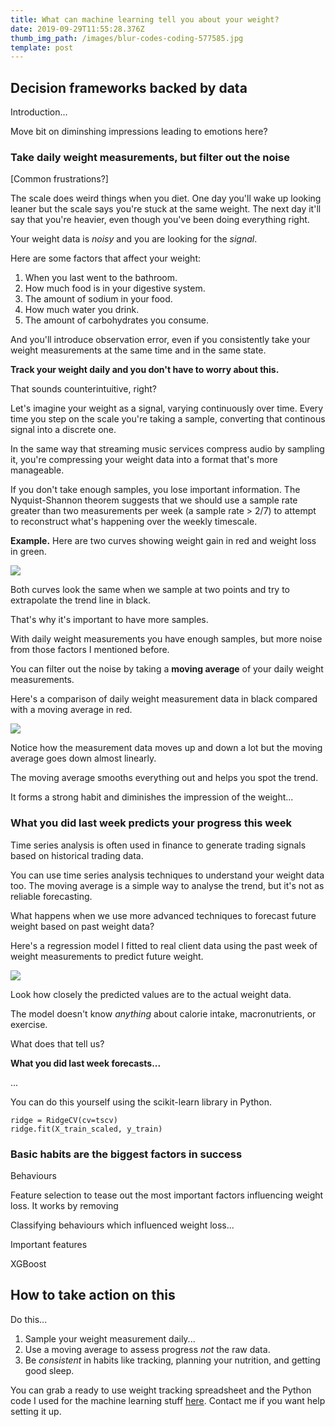 ```yaml
---
title: What can machine learning tell you about your weight?
date: 2019-09-29T11:55:28.376Z
thumb_img_path: /images/blur-codes-coding-577585.jpg
template: post
---
```

## Decision frameworks backed by data

Introduction...

Move bit on diminshing impressions leading to emotions here?

### Take daily weight measurements, but filter out the noise

\[Common frustrations?]

The scale does weird things when you diet. One day you'll wake up looking leaner but the scale says you're stuck at the same weight. The next day it'll say that you're heavier, even though you've been doing everything right.

Your weight data is _noisy_ and you are looking for the _signal_.

Here are some factors that affect your weight:

1. When you last went to the bathroom.
2. How much food is in your digestive system.
3. The amount of sodium in your food.
4. How much water you drink.
5. The amount of carbohydrates you consume.

And you'll introduce observation error, even if you consistently take your weight measurements at the same time and in the same state.

**Track your weight daily and you don't have to worry about this.**

That sounds counterintuitive, right?

Let's imagine your weight as a signal, varying continuously over time. Every time you step on the scale you're taking a sample, converting that continous signal into a discrete one.

In the same way that streaming music services compress audio by sampling it, you're compressing your weight data into a format that's more manageable.

If you don't take enough samples, you lose important information. The Nyquist-Shannon theorem suggests that we should use a sample rate greater than two measurements per week (a sample rate > 2/7) to attempt to reconstruct what's happening over the weekly timescale.

**Example.** Here are two curves showing weight gain in red and weight loss in green.

![](/images/untitled-design-3.png)

Both curves look the same when we sample at two points and try to extrapolate the trend line in black.

That's why it's important to have more samples.

With daily weight measurements you have enough samples, but more noise from those factors I mentioned before.

You can filter out the noise by taking a **moving average** of your daily weight measurements.

Here's a comparison of daily weight measurement data in black compared with a moving average in red.

![](/images/ma.png)

Notice how the measurement data moves up and down a lot but the moving average goes down almost linearly.

The moving average smooths everything out and helps you spot the trend.

It forms a strong habit and diminishes the impression of the weight...

### What you did last week predicts your progress this week

Time series analysis is often used in finance to generate trading signals based on historical trading data.

You can use time series analysis techniques to understand your weight data too. The moving average is a simple way to analyse the trend, but it's not as reliable forecasting.

What happens when we use more advanced techniques to forecast future weight based on past weight data?

Here's a regression model I fitted to real client data using the past week of weight measurements to predict future weight.

![](/images/model.png)

Look how closely the predicted values are to the actual weight data.

The model doesn't know _anything_ about calorie intake, macronutrients, or exercise.

What does that tell us?

**What you did last week forecasts...**

...

You can do this yourself using the scikit-learn library in Python.

```
ridge = RidgeCV(cv=tscv)
ridge.fit(X_train_scaled, y_train)
```

### Basic habits are the biggest factors in success

Behaviours

Feature selection to tease out the most important factors influencing weight loss. It works by removing 

Classifying behaviours which influenced weight loss...

Important features

XGBoost

## How to take action on this

Do this...

1. Sample your weight measurement daily...
2. Use a moving average to assess progress _not_ the raw data.
3. Be _consistent_ in habits like tracking, planning your nutrition, and getting good sleep.

You can grab a ready to use weight tracking spreadsheet and the Python code I used for the machine learning stuff [here](https://drive.google.com/open?id=1pTS0x-9m8XKafIuUMQi7fvN1gglt9jLY). Contact me if you want help setting it up.
